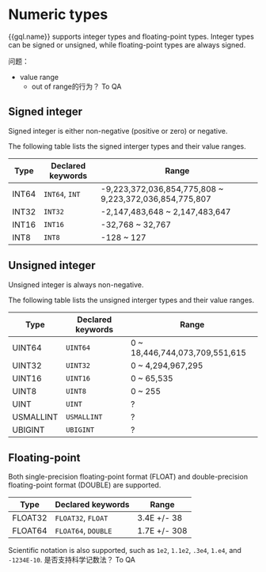 # Numeric types

{{gql.name}} supports integer types and floating-point types. Integer types can be signed or unsigned, while floating-point types are always signed.

问题：
- value range
  - out of range的行为？ To QA

## Signed integer

Signed integer is either non-negative (positive or zero) or negative.

The following table lists the signed interger types and their value ranges.

| Type | Declared keywords | Range |
|-|-|-|
| INT64 | `INT64`, `INT` | -9,223,372,036,854,775,808 ~ 9,223,372,036,854,775,807 |
| INT32 | `INT32` | -2,147,483,648 ~ 2,147,483,647 |
| INT16 | `INT16` | -32,768 ~ 32,767 |
| INT8 | `INT8` | -128 ~ 127 |


## Unsigned integer

Unsigned integer is always non-negative.

The following table lists the unsigned interger types and their value ranges.

| Type | Declared keywords | Range |
|-|-|-|
| UINT64 | `UINT64` | 0 ~ 18,446,744,073,709,551,615 |
| UINT32 | `UINT32` | 0 ~ 4,294,967,295 |
| UINT16 | `UINT16` | 0 ~ 65,535 |
| UINT8 | `UINT8` | 0 ~ 255 |
| UINT | `UINT` | ? |
| USMALLINT | `USMALLINT` | ? |
| UBIGINT | `UBIGINT` | ? |

## Floating-point

Both single-precision floating-point format (FLOAT) and double-precision floating-point format (DOUBLE) are supported.

| Type | Declared keywords | Range  |
|-|-|-|
| FLOAT32 | `FLOAT32`, `FLOAT` | 3.4E +/- 38 | 
| FLOAT64 | `FLOAT64`, `DOUBLE` | 1.7E +/- 308 |


Scientific notation is also supported, such as `1e2`, `1.1e2`, `.3e4`, `1.e4`, and `-1234E-10`.
是否支持科学记数法？ To QA